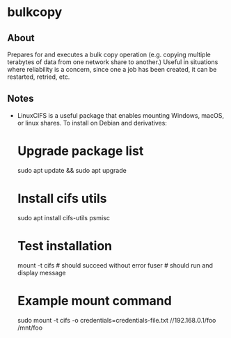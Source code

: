 # bulkcopy

## About

Prepares for and executes a bulk copy operation (e.g. copying multiple
terabytes of data from one network share to another.) Useful in situations
where reliability is a concern, since one a job has been created, it can
be restarted, retried, etc.

## Notes

* LinuxCIFS is a useful package that enables mounting Windows, macOS, or
  linux shares. To install on Debian and derivatives:

  # Upgrade package list
  sudo apt update && sudo apt upgrade

  # Install cifs utils
  sudo apt install cifs-utils psmisc

  # Test installation
  mount -t cifs   # should succeed without error
  fuser           # should run and display message

  # Example mount command
  sudo mount -t cifs -o credentials=credentials-file.txt //192.168.0.1/foo /mnt/foo




